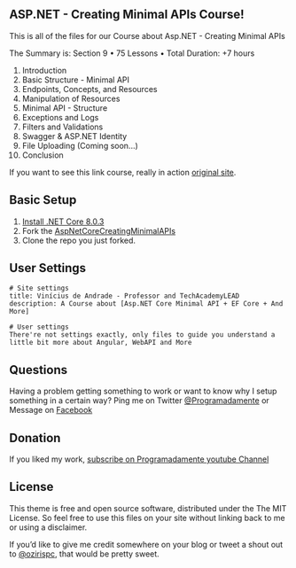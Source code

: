 ## ASP.NET - Creating Minimal APIs Course!

This is all of the files for our Course about Asp.NET - Creating Minimal APIs

The Summary is: Section 9 • 75 Lessons • Total Duration: +7 hours

01. Introduction
02. Basic Structure - Minimal API
03. Endpoints, Concepts, and Resources
04. Manipulation of Resources
05. Minimal API - Structure
06. Exceptions and Logs
07. Filters and Validations
08. Swagger & ASP.NET Identity
09. File Uploading (Coming soon...)
10. Conclusion


If you want to see this link course, really in action [original site](https://www.programadamente.com.br).

## Basic Setup

1. [Install .NET Core 8.0.3](https://dotnet.microsoft.com/download/)
2. Fork the [AspNetCoreCreatingMinimalAPIs](https://github.com/vsandrade/AspNET-CreatingMinimalAPIs/fork)
3. Clone the repo you just forked.

## User Settings

```
# Site settings
title: Vinícius de Andrade - Professor and TechAcademyLEAD
description: A Course about [Asp.NET Core Minimal API + EF Core + And More]

# User settings
There're not settings exactly, only files to guide you understand a little bit more about Angular, WebAPI and More
```

## Questions

Having a problem getting something to work or want to know why I setup something in a certain way? Ping me on Twitter [@Programadamente](https://twitter.com/programadament) or Message on [Facebook](http://facebook.com/programadamente)


## Donation

If you liked my work, [subscribe on Programadamente youtube Channel](https://www.youtube.com/user/ozirispc?sub_confirmation=1)

## License

This theme is free and open source software, distributed under the The MIT License. So feel free to use this files on your site without linking back to me or using a disclaimer.

If you’d like to give me credit somewhere on your blog or tweet a shout out to [@ozirispc](https://twitter.com/ozirispc), that would be pretty sweet.
